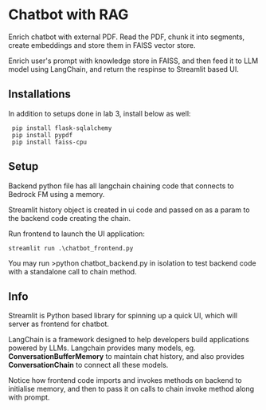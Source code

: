 # Chatbot with RAG

Enrich chatbot with external PDF. Read the PDF, chunk it into segments, 
create embeddings and store them in FAISS vector store.

Enrich user's prompt with knowledge store in FAISS, and then feed it to LLM model
using LangChain, and return the respinse to Streamlit based UI.

## Installations
In addition to setups done in lab 3, install below as well:

```
 pip install flask-sqlalchemy
 pip install pypdf
 pip install faiss-cpu

``` 
 
## Setup
Backend python file has all langchain chaining code that connects to Bedrock FM using a memory.

Streamlit history object is created in ui code and passed on as a param to the backend code creating the chain.

Run frontend to launch the UI application:
```
streamlit run .\chatbot_frontend.py
```

You may run >python chatbot_backend.py in isolation to test backend code with a standalone call to chain method.

## Info
Streamlit is Python based library for spinning up a quick UI, which will server as frontend for chatbot.

LangChain is a framework designed to help developers build applications powered by LLMs. Langchain provides many models, eg. **ConversationBufferMemory** to maintain chat history, and also provides **ConversationChain** to connect all these models.  

Notice how frontend code imports and invokes methods on backend to initialise memory, and then to pass it on calls to chain invoke method along with prompt.
